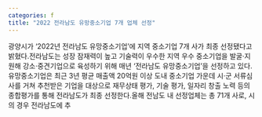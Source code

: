 ```yaml
---
categories: f
title: "2022 전라남도 유망중소기업 7개 업체 선정"
---
```

광양시가 ‘2022년 전라남도 유망중소기업’에 지역 중소기업 7개 사가 최종 선정됐다고 밝혔다.전라남도는 성장 잠재력이 높고 기술력이 우수한 지역 우수 중소기업을 발굴·지원해 강소·중견기업으로 육성하기 위해 매년 ‘전라남도 유망중소기업’을 선정하고 있다.유망중소기업은 최근 3년 평균 매출액 20억원 이상 도내 중소기업 가운데 시·군 서류심사를 거쳐 추천받은 기업을 대상으로 재무상태 평가, 기술 평가, 일자리 창출 노력 등의 종합평가를 통해 전라남도가 최종 선정한다.올해 전남도 내 선정업체는 총 71개 사로, 시의 경우 전라남도에 추